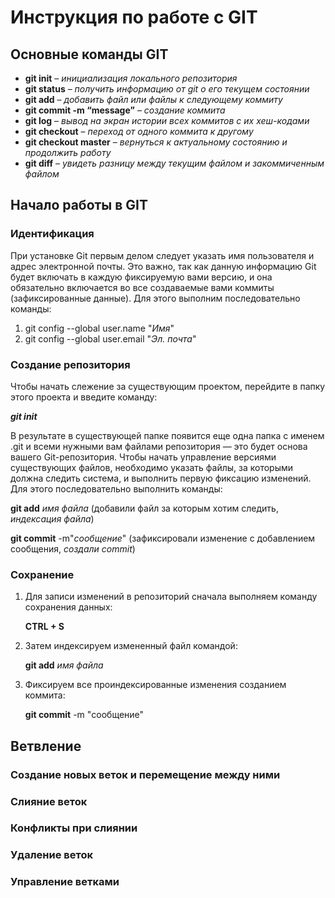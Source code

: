 # Инструкция по работе c GIT

## Основные команды GIT

* **git init** – _инициализация локального репозитория_
* **git status** – _получить информацию от git о его текущем состоянии_
* **git add** – _добавить файл или файлы к следующему коммиту_
* **git commit -m “message”** – _создание коммита_
* __git log__ – *вывод на экран истории всех коммитов с их хеш-кодами*
* __git checkout__ – *переход от одного коммита к другому*
* __git checkout master__ – *вернуться к актуальному состоянию и продолжить работу*
* __git diff__ – *увидеть разницу между текущим файлом и закоммиченным файлом*

## Начало работы в GIT

### Идентификация
При установке Git первым делом следует указать имя пользователя и адрес электронной почты. Это важно, так как данную информацию Git будет включать в каждую фиксируемую вами версию, и она обязательно включается во все создаваемые вами коммиты (зафиксированные данные). Для этого выполним последовательно команды:
1. git config --global user.name "*Имя*"
2. git config --global user.email "*Эл. почта*"

### Создание репозитория
Чтобы начать слежение за существующим проектом, перейдите в папку этого проекта и введите команду: 

***git init***

В результате в существующей папке появится еще одна папка с именем .git и всеми нужными вам файлами репозитория — это будет основа вашего Git-репозитория. Чтобы начать управление версиями существующих файлов, необходимо указать файлы, за которыми должна следить система, и выполнить первую фиксацию изменений. Для этого последовательно выполнить команды:

**git add** _имя файла_ (добавили файл за которым хотим следить, *индексация файла*)

**git commit** -m"_сообщение_" (зафиксировали изменение с добавлением сообщения, *создали commit*)

### Сохранение 

1. Для записи изменений в репозиторий сначала выполняем команду сохранения данных:

    **CTRL + S**

2. Затем индексируем измененный файл командой:

    **git add** _имя файла_

3.  Фиксируем все проиндексированные изменения созданием коммита:

    **git commit** -m "сообщение"

## Ветвление

### Создание новых веток и перемещение между ними

### Слияние веток

### Конфликты при слиянии

### Удаление веток

### Управление ветками